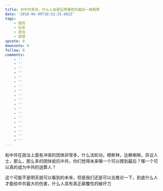 ```yaml
---
title: 对中共来说，什么人会是压垮骆驼的最后一根稻草
date: '2018-04-09T10:52:35.602Z'
tags:
    - 政府
    - 社会
    - 政治
    - 思想
upvote: 0
downvote: 0
follow: 8
comments:
    - ''
    - ''
    - ''
    - ''
    - ''
    - ''
    - ''
    - ''
    - ''
    - ''
    - ''
    - ''
    - ''
    - ''
    - ''
    - ''
    - ''
    - ''
    - ''
---
```


和中共在政治上面有冲突的团体非常多，什么法轮功，穆斯林，达赖喇嘛，异议人士，那么，那么多的团体抵抗中共，你们觉得未来哪一个可以撑到最后？哪一个可以真的成为中共的送葬人？

这个可能不是明天就可以看到的未来，但是我们还是可以去推论一下，到底什么人才能给中共最大的伤害，什么人具有真正颠覆性的破坏力
